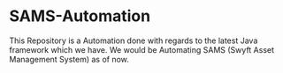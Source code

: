 # SAMS-Automation
This Repository is a Automation done with regards to the latest Java framework which we have.
We would be Automating SAMS (Swyft Asset Management System) as of now.
